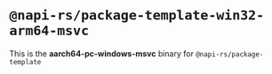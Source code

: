 # `@napi-rs/package-template-win32-arm64-msvc`

This is the **aarch64-pc-windows-msvc** binary for `@napi-rs/package-template`
